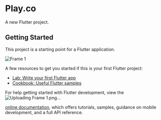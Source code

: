 # Play.co

A new Flutter project.

## Getting Started

This project is a starting point for a Flutter application.

![Frame 1](https://github.com/user-attachments/assets/bf0279d3-ad69-4958-a007-31f1b58ada46)


A few resources to get you started if this is your first Flutter project:

- [Lab: Write your first Flutter app](https://docs.flutter.dev/get-started/codelab)
- [Cookbook: Useful Flutter samples](https://docs.flutter.dev/cookbook)

For help getting started with Flutter development, view the![Uploading Frame 1.png…]()

[online documentation](https://docs.flutter.dev/), which offers tutorials,
samples, guidance on mobile development, and a full API reference.
